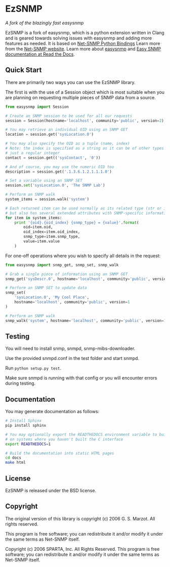 # EzSNMP #
*A fork of the blazingly fast easysnmp*

EzSNMP is a fork of easysnmp, which is a python extension written in Clang and is geared towards solving issues with easysnmp and adding more features as needed.
It is based on [Net-SNMP Python Bindings](http://net-snmp.sourceforge.net/wiki/index.php/Python_Bindings)
Learn more from the [Net-SNMP website](http://www.net-snmp.org/).
Learn more about [easysnmp](https://github.com/fgimian/easysnmp) and [Easy SNMP documentation at Read the Docs](http://easysnmp.readthedocs.org/).

## Quick Start ##

There are primarily two ways you can use the EzSNMP library.

The first is with the use of a Session object which is most suitable when you 
are planning on requesting multiple pieces of SNMP data from a source.

```python
from easysnmp import Session

# Create an SNMP session to be used for all our requests
session = Session(hostname='localhost', community='public', version=2)

# You may retrieve an individual OID using an SNMP GET
location = session.get('sysLocation.0')

# You may also specify the OID as a tuple (name, index)
# Note: the index is specified as a string as it can be of other types than 
# just a regular integer
contact = session.get(('sysContact', '0'))

# And of course, you may use the numeric OID too
description = session.get('.1.3.6.1.2.1.1.1.0')

# Set a variable using an SNMP SET
session.set('sysLocation.0', 'The SNMP Lab')

# Perform an SNMP walk
system_items = session.walk('system')

# Each returned item can be used normally as its related type (str or int) 
# but also has several extended attributes with SNMP-specific information
for item in system_items:
    print '{oid}.{oid_index} {snmp_type} = {value}'.format(
        oid=item.oid,
        oid_index=item.oid_index,
        snmp_type=item.snmp_type,
        value=item.value
    )
```

For one-off operations where you wish to specify all details in the request:

```python
from easysnmp import snmp_get, snmp_set, snmp_walk

# Grab a single piece of information using an SNMP GET
snmp_get('sysDescr.0', hostname='localhost', community='public', version=1)

# Perform an SNMP SET to update data
snmp_set(
    'sysLocation.0', 'My Cool Place',
    hostname='localhost', community='public', version=1
)

# Perform an SNMP walk
snmp_walk('system', hostname='localhost', community='public', version=1)
```

## Testing ##

You will need to install snmp, snmpd, snmp-mibs-downloader.

Use the provided snmpd.conf in the test folder and start snmpd.

Run `python setup.py test`.

Make sure snmpd is running with that config or you will encounter errors during testing.

## Documentation ##

You may generate documentation as follows:

```bash
# Install Sphinx
pip install sphinx

# You may optionally export the READTHEDOCS environment variable to build docs
# on systems where you haven't built the C interface
export READTHEDOCS=1

# Build the documentation into static HTML pages
cd docs
make html
```

## License ##

EzSNMP is released under the BSD license.

## Copyright ##

The original version of this library is copyright (c) 2006 G. S. Marzot.
All rights reserved.

This program is free software; you can redistribute it and/or modify it under 
the same terms as Net-SNMP itself.

Copyright (c) 2006 SPARTA, Inc.  All Rights Reserved.  This program is free 
software; you can redistribute it and/or modify it under the same terms as
Net-SNMP itself.
